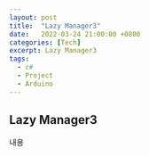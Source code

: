 ```yaml
---
layout: post
title:  "Lazy Manager3"
date:   2022-03-24 21:00:00 +0800
categories: [Tech]
excerpt: Lazy Manager3
tags:
  - c#  
  - Project
  - Arduino
---
```


## Lazy Manager3

내용
